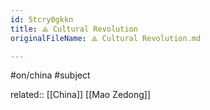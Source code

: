 ```yaml
---
id: 5tcry0gkkn
title: ⟁ Cultural Revolution
originalFileName: ⟁ Cultural Revolution.md

---
```


#on/china
#subject

related:: [[China]] [[Mao Zedong]]
